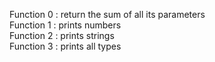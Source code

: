 Function 0 : return the sum of all its parameters  
Function 1 : prints numbers  
Function 2 : prints strings  
Function 3 : prints all types
